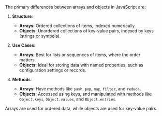 The primary differences between arrays and objects in JavaScript are:

1. **Structure**:
   - **Arrays**: Ordered collections of items, indexed numerically.
   - **Objects**: Unordered collections of key-value pairs, indexed by keys (strings or symbols).

2. **Use Cases**:
   - **Arrays**: Best for lists or sequences of items, where the order matters.
   - **Objects**: Ideal for storing data with named properties, such as configuration settings or records.

3. **Methods**:
   - **Arrays**: Have methods like `push`, `pop`, `map`, `filter`, and `reduce`.
   - **Objects**: Accessed using keys, and manipulated with methods like `Object.keys`, `Object.values`, and `Object.entries`.

Arrays are used for ordered data, while objects are used for key-value pairs.